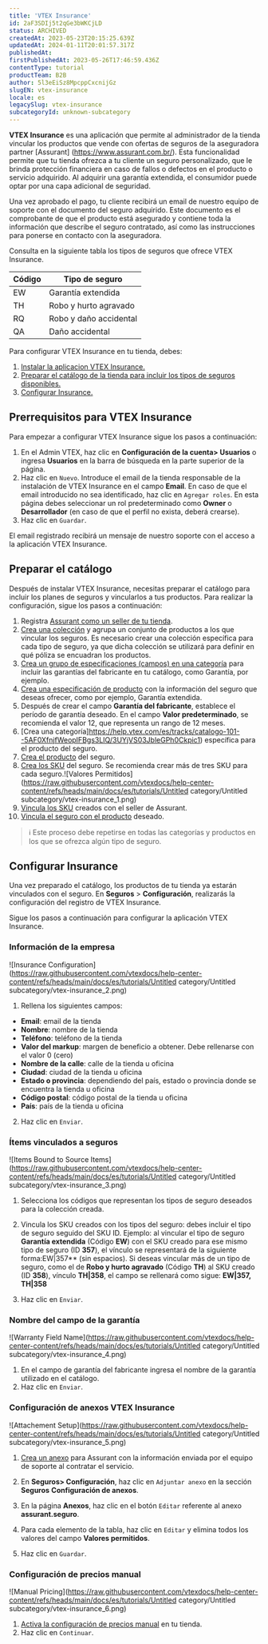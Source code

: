 ```yaml
---
title: 'VTEX Insurance'
id: 2aF3SDIj5t2qGe3bWKCjLD
status: ARCHIVED
createdAt: 2023-05-23T20:15:25.639Z
updatedAt: 2024-01-11T20:01:57.317Z
publishedAt: 
firstPublishedAt: 2023-05-26T17:46:59.436Z
contentType: tutorial
productTeam: B2B
author: 5l3eEiSz8MpcppCxcnijGz
slugEN: vtex-insurance
locale: es
legacySlug: vtex-insurance
subcategoryId: unknown-subcategory
---
```


**VTEX Insurance** es una aplicación que permite al administrador de la tienda vincular los productos que vende con ofertas de seguros de la aseguradora partner [Assurant] (https://www.assurant.com.br/). Esta funcionalidad permite que tu tienda ofrezca a tu cliente un seguro personalizado, que le brinda protección financiera en caso de fallos o defectos en el producto o servicio adquirido. Al adquirir una garantía extendida, el consumidor puede optar por una capa adicional de seguridad. 

Una vez aprobado el pago, tu cliente recibirá un email de nuestro equipo de soporte con el documento del seguro adquirido. Este documento es el comprobante de que el producto está asegurado y contiene toda la información que describe el seguro contratado, así como las instrucciones para ponerse en contacto con la aseguradora.

Consulta en la siguiente tabla los tipos de seguros que ofrece VTEX Insurance.

Código   | Tipo de seguro
--------- | ------
EW | Garantía extendida
TH | Robo y hurto agravado
RQ | Robo y daño accidental
QA | Daño accidental

Para configurar VTEX Insurance en tu tienda, debes:

1. <a href="#prerrequisitos-para-vtex-insurance">Instalar la aplicacion VTEX Insurance.</a>
2. <a href="#preparar-el-catalogo">Preparar el catálogo de la tienda para incluir los tipos de seguros disponibles.</a>
3. <a href="#configurar-insurance">Configurar Insurance.</a>

## Prerrequisitos para VTEX Insurance
Para empezar a configurar VTEX Insurance sigue los pasos a continuación:

1. En el Admin VTEX, haz clic en **Configuración de la cuenta> Usuarios** o ingresa **Usuarios** en la barra de búsqueda en la parte superior de la página.
2. Haz clic en `Nuevo`. 
Introduce el email de la tienda responsable de la instalación de VTEX Insurance en el campo **Email**.
En caso de que el email introducido no sea identificado, haz clic en `Agregar roles`. En esta página debes seleccionar un rol predeterminado como **Owner** o **Desarrollador** (en caso de que el perfil no exista, deberá crearse).
3. Haz clic en `Guardar`. 

El email registrado recibirá un mensaje de nuestro soporte con el acceso a la aplicación VTEX Insurance.

## Preparar el catálogo
Después de instalar VTEX Insurance, necesitas preparar el catálogo para incluir los planes de seguros y vincularlos a tus productos. Para realizar la configuración, sigue los pasos a continuación:

1. Registra [Assurant como un seller de tu tienda](https://help.vtex.com/es/tutorial/agregar-seller--tutorials_392).
2. [Crea una colección](https://help.vtex.com/es/tutorial/registrar-colecciones-beta--yJBHqNMViOAnnnq4fyOye) y agrupa un conjunto de productos a los que vincular los seguros. Es necesario crear una colección específica para cada tipo de seguro, ya que dicha colección se utilizará para definir en qué póliza se encuadran los productos.
3. [Crea un grupo de especificaciones (campos) en una categoría](https://help.vtex.com/es/tutorial/crear-grupo-de-especificaciones-en-una-categoria--tutorials_246) para incluir las garantías del fabricante en tu catálogo, como Garantía, por ejemplo. 
4. [Crea una especificación de producto](https://help.vtex.com/es/tutorial/registrar-especificaciones-o-campos-de-producto--tutorials_106) con la información del seguro que deseas ofrecer, como por ejemplo, Garantía extendida.
5. Después de crear el campo **Garantía del fabricante**, establece el período de garantía deseado. En el campo **Valor predeterminado**, se recomienda el valor 12, que representa un rango de 12 meses.
6. [Crea una categoría]https://help.vtex.com/es/tracks/catalogo-101--5AF0XfnjfWeopIFBgs3LIQ/3UYjVS03JbleGPh0Ckpic1) específica para el producto del seguro. 
7. [Crea el producto](https://help.vtex.com/es/tutorial/productos-y-skus-beta--2ig7TmROlirWirZjFWZ3B) del seguro.
8. [Crea los SKU](https://help.vtex.com/es/tutorial/campos-de-registro-de-sku--21DDItuEQc6mseiW8EakcY) del seguro. Se recomienda crear más de tres SKU para cada seguro.![Valores Permitidos](https://raw.githubusercontent.com/vtexdocs/help-center-content/refs/heads/main/docs/es/tutorials/Untitled category/Untitled subcategory/vtex-insurance_1.png)
9. [Vincula los SKU](https://help.vtex.com/es/tutorial/vinculos-de-sku--1SmrVgNwjJX17hdqwLa0TX) creados con el seller de Assurant.
10. [Vincula el seguro con el producto](https://help.vtex.com/es/tutorial/registrar-especificaciones-o-campos-de-producto--tutorials_106) deseado.

>ℹ️ Este proceso debe repetirse en todas las categorías y productos en los que se ofrezca algún tipo de seguro.

## Configurar Insurance

Una vez preparado el catálogo, los productos de tu tienda ya estarán vinculados con el seguro. En **Seguros** > **Configuración**, realizarás la configuración del registro de VTEX Insurance. 

Sigue los pasos a continuación para configurar la aplicación VTEX Insurance.

### Información de la empresa
![Insurance Configuration](https://raw.githubusercontent.com/vtexdocs/help-center-content/refs/heads/main/docs/es/tutorials/Untitled category/Untitled subcategory/vtex-insurance_2.png)
1. Rellena los siguientes campos:
- **Email**: email de la tienda
- **Nombre**: nombre de la tienda
- **Teléfono**: teléfono de la tienda
- **Valor del markup**: margen de beneficio a obtener. Debe rellenarse con el valor 0 (cero) 
- **Nombre de la calle**: calle de la tienda u oficina
- **Ciudad**: ciudad de la tienda u oficina
- **Estado o provincia**: dependiendo del país, estado o provincia donde se encuentra la tienda u oficina
- **Código postal**: código postal de la tienda u oficina
- **País**: país de la tienda u oficina
2. Haz clic en `Enviar`.

### Ítems vinculados a seguros
![Items Bound to Source Items](https://raw.githubusercontent.com/vtexdocs/help-center-content/refs/heads/main/docs/es/tutorials/Untitled category/Untitled subcategory/vtex-insurance_3.png)

1. Selecciona los códigos que representan los tipos de seguro deseados para la colección creada. 

2. Vincula los SKU creados con los tipos del seguro: debes incluir el tipo de seguro seguido del SKU ID. Ejemplo: al vincular el tipo de seguro **Garantía extendida** (Código **EW**) con el SKU creado para ese mismo tipo de seguro (ID **357**), el vínculo se representará de la siguiente forma:EW|357** (sin espacios).
Si deseas vincular más de un tipo de seguro, como el de **Robo y hurto agravado** (Código **TH**) al SKU creado (ID **358**), vínculo **TH|358**, el campo se rellenará como sigue: **EW|357, TH|358**
3. Haz clic en `Enviar`.

### Nombre del campo de la garantía
![Warranty Field Name](https://raw.githubusercontent.com/vtexdocs/help-center-content/refs/heads/main/docs/es/tutorials/Untitled category/Untitled subcategory/vtex-insurance_4.png)

1. En el campo de garantía del fabricante ingresa el nombre de la garantía utilizado en el catálogo.
2. Haz clic en `Enviar`.

### Configuración de anexos VTEX Insurance 
![Attachement Setup](https://raw.githubusercontent.com/vtexdocs/help-center-content/refs/heads/main/docs/es/tutorials/Untitled category/Untitled subcategory/vtex-insurance_5.png)

1. [Crea un anexo](https://help.vtex.com/es/tutorial/registrar-un-anexo--7zHMUpuoQE4cAskqEUWScU) para Assurant con la información enviada por el equipo de soporte al contratar el servicio.

2. En **Seguros> Configuración**, haz clic en `Adjuntar anexo` en la sección **Seguros** **Configuración de anexos**.

3. En la página **Anexos**, haz clic en el botón `Editar` referente al anexo **assurant.seguro**.

4. Para cada elemento de la tabla, haz clic en `Editar` y elimina todos los valores del campo **Valores permitidos**.

5. Haz clic en `Guardar`.

### Configuración de precios manual

![Manual Pricing](https://raw.githubusercontent.com/vtexdocs/help-center-content/refs/heads/main/docs/es/tutorials/Untitled category/Untitled subcategory/vtex-insurance_6.png)

1. [Activa la configuración de precios manual](https://help.vtex.com/es/tutorial/cambiar-el-precio-de-un-item-en-el-carrito-de-compras--7Cd37aCAmtL1qmoZJJvjNf) en tu tienda.
2. Haz clic en `Continuar`.

